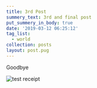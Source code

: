 ```yaml
---
title: 3rd Post
summery_text: 3rd and final post
put_summery_in_body: true
date: '2019-03-12 06:25:12'
tag_list:
  - world
collection: posts
layout: post.pug
---
```

Goodbye



![test receipt](/images/test-receipt.png)
